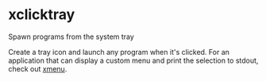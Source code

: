 # xclicktray
Spawn programs from the system tray

Create a tray icon and launch any program when it's clicked. For an application that can display a custom menu and print the selection to stdout, check out [xmenu](https://github.com/phillbush/xmenu).
